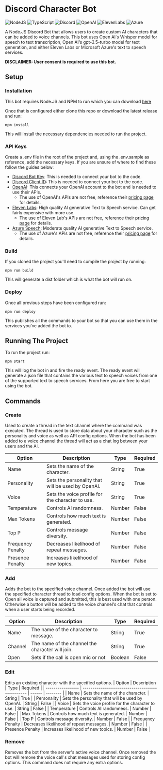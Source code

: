 # Discord Character Bot

![NodeJS](https://img.shields.io/badge/node.js-6DA55F?style=for-the-badge&logo=node.js&logoColor=white)
![TypeScript](https://img.shields.io/badge/typescript-%23007ACC.svg?style=for-the-badge&logo=typescript&logoColor=white)
![Discord](https://img.shields.io/badge/Discord-%235865F2.svg?style=for-the-badge&logo=discord&logoColor=white)
![OpenAI](https://img.shields.io/badge/OpenAI-74aa9c?style=for-the-badge&logo=openai&logoColor=white)
![ElevenLabs](https://img.shields.io/badge/ElvenLabs-white.svg?style=for-the-badge)
![Azure](https://img.shields.io/badge/azure-%230072C6.svg?style=for-the-badge&logo=microsoftazure&logoColor=white)

A Node.JS Discord Bot that allows users to create custom AI characters that can be added to voice channels. This bot uses Open AI's Whisper model for speech to text transcription, Open AI's gpt-3.5-turbo model for text generation, and either Eleven Labs or Microsoft Azure's text to speech services.

**DISCLAIMER: User consent is required to use this bot.**

## Setup

### Installation

This bot requires Node.JS and NPM to run which you can download [here](https://nodejs.org/en/download/current)

Once that is configured either clone this repo or download the latest release and run:

```
npm install
```

This will install the necessary dependencies needed to run the project.

### API Keys

Create a .env file in the root of the project and, using the .env.sample as reference, add the necessary keys. If you are unsure of where to find these follow the guides below:

- [Discord Bot Key](https://discord.com/developers/docs/getting-started#step-1-creating-an-app): This is needed to connect your bot to the code.
- [Discord Client ID](https://discord.com/developers/docs/getting-started#step-1-creating-an-app): This is needed to connect your bot to the code.
- [OpenAI](https://platform.openai.com/account/api-keys): This connects your OpenAI account to the bot and is needed to use their APIs.
  - The use of OpenAI's APIs are not free, reference their [pricing page](https://openai.com/pricing) for details.
- [Eleven Labs](https://docs.elevenlabs.io/api-reference/quick-start/authentication): High quality AI generative Text to Speech service. Can get fairly expensive with more use.
  - The use of Eleven Lab's APIs are not free, reference their [pricing page](https://elevenlabs.io/pricing) for details.
- [Azure Speech](https://learn.microsoft.com/en-us/azure/ai-services/speech-service/get-started-text-to-speech?tabs=windows%2Cterminal&pivots=programming-language-javascript#prerequisites): Moderate quality AI generative Text to Speech service.
  - The use of Azure's APIs are not free, reference their [pricing page](https://azure.microsoft.com/en-us/pricing/details/cognitive-services/speech-services/) for details.

### Build

If you cloned the project you'll need to compile the project by running:

```
npm run build
```

This will generate a dist folder which is what the bot will run on.

### Deploy

Once all previous steps have been configured run:

```
npm run deploy
```

This publishes all the commands to your bot so that you can use them in the services you've added the bot to.

## Running The Project

To run the project run:

```
npm start
```

This will log the bot in and fire the ready event. The ready event will generate a json file that contains the various text to speech voices from one of the supported text to speech services. From here you are free to start using the bot.

## Commands

### Create

Used to create a thread in the text channel where the command was executed. The thread is used to store data about your character such as the personality and voice as well as API config options. When the bot has been added to a voice channel the thread will act as a chat log between your users and the AI.

| Option            | Description                                       | Type   | Required |
| ----------------- | ------------------------------------------------- | ------ | -------- |
| Name              | Sets the name of the character.                   | String | True     |
| Personality       | Sets the personality that will be used by OpenAI. | String | True     |
| Voice             | Sets the voice profile for the character to use.  | String | True     |
| Temperature       | Controls AI randomness.                           | Number | False    |
| Max Tokens        | Controls how much text is generated.              | Number | False    |
| Top P             | Controls message diversity.                       | Number | False    |
| Frequency Penalty | Decreases likelihood of repeat messages.          | Number | False    |
| Presence Penalty  | Increases likelihood of new topics.               | Number | False    |

### Add

Adds the bot to the specified voice channel. Once added the bot will use the specified character thread to load config options. When the bot is set to Open all voice is captured and submitted, this is best used with one person. Otherwise a button will be added to the voice channel's chat that controls when a user starts being recorded.

| Option  | Description                                      | Type    | Required |
| ------- | ------------------------------------------------ | ------- | -------- |
| Name    | The name of the character to message.            | String  | True     |
| Channel | The name of the channel the character will join. | String  | True     |
| Open    | Sets if the call is open mic or not              | Boolean | False    |

### Edit

Edits an existing character with the specified options.
| Option | Description | Type | Required |
| ----------------- | ------------------------------------------------- | ------ | -------- |
| Name | Sets the name of the character. | String | True |
| Personality | Sets the personality that will be used by OpenAI. | String | False |
| Voice | Sets the voice profile for the character to use. | String | False |
| Temperature | Controls AI randomness. | Number | False |
| Max Tokens | Controls how much text is generated. | Number | False |
| Top P | Controls message diversity. | Number | False |
| Frequency Penalty | Decreases likelihood of repeat messages. | Number | False |
| Presence Penalty | Increases likelihood of new topics. | Number | False |

### Remove

Removes the bot from the server's active voice channel. Once removed the bot will remove the voice call's chat messages used for storing config options. This command does not require any extra options.
